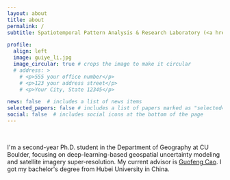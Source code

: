 ```yaml
---
layout: about
title: about
permalink: /
subtitle: Spatiotemporal Pattern Analysis & Research Laboratory (<a href='https://www.spatstat.com/'>STAR lab</a>)

profile:
  align: left
  image: guiye_li.jpg
  image_circular: true # crops the image to make it circular
  # address: >
    # <p>555 your office number</p>
    # <p>123 your address street</p>
    # <p>Your City, State 12345</p>

news: false  # includes a list of news items
selected_papers: false # includes a list of papers marked as "selected={true}"
social: false  # includes social icons at the bottom of the page
---
```


&nbsp;

I'm a second-year Ph.D. student in the Department of Geography at CU Boulder, focusing on deep-learning-based geospatial uncertainty modeling and satellite imagery super-resolution. My current advisor is [Guofeng Cao](https://www.colorado.edu/geography/guofeng-cao). I got my bachelor's degree from Hubei University in China.
